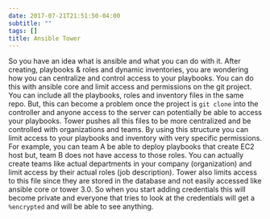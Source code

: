 ```yaml
---
date: 2017-07-21T21:51:50-04:00
subtitle: ""
tags: []
title: Ansible Tower
---
```

So you have an idea what is ansible and what you can do with it. After creating, playbooks & roles and dynamic inventories, you are wondering how you can centralize and control access to your playbooks. You can do this with ansible core and limit access and permissions on the git project. You can include all the playbooks, roles and inventory files in the same repo. But, this can become a problem once the project is ``` git clone ``` into the controller and anyone access to the server can potentially be able to access your playbooks. Tower pushes all this files to be more centralized and be controlled with organizations and teams. By using this structure you can limit access to your playbooks and inventory with very specific permissions. For example, you can team A be able to deploy playbooks that create EC2 host but, team B does not have access to those roles. You can actually create teams like actual departments in your company (organization) and limit access by their actual roles (job description). Tower also limits access to this file since they are stored in the database and not easily accessed like ansible core or tower 3.0. So when you start adding credentials this will become private and everyone that tries to look at the credentials will get a ```%encrypted``` and will be able to see anything.
